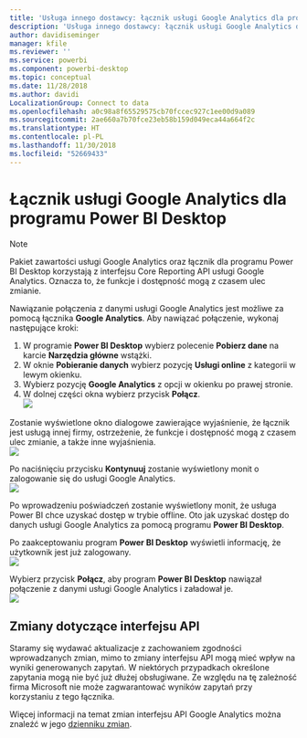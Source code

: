 ```yaml
---
title: 'Usługa innego dostawcy: łącznik usługi Google Analytics dla programu Power BI Desktop'
description: 'Usługa innego dostawcy: łącznik usługi Google Analytics dla programu Power BI Desktop'
author: davidiseminger
manager: kfile
ms.reviewer: ''
ms.service: powerbi
ms.component: powerbi-desktop
ms.topic: conceptual
ms.date: 11/28/2018
ms.author: davidi
LocalizationGroup: Connect to data
ms.openlocfilehash: a0c98a8f65529575cb70fccec927c1ee00d9a089
ms.sourcegitcommit: 2ae660a7b70fce23eb58b159d049eca44a664f2c
ms.translationtype: HT
ms.contentlocale: pl-PL
ms.lasthandoff: 11/30/2018
ms.locfileid: "52669433"
---
```

# <a name="google-analytics-connector-for-power-bi-desktop"></a>Łącznik usługi Google Analytics dla programu Power BI Desktop
> [!NOTE]
> Pakiet zawartości usługi Google Analytics oraz łącznik dla programu Power BI Desktop korzystają z interfejsu Core Reporting API usługi Google Analytics. Oznacza to, że funkcje i dostępność mogą z czasem ulec zmianie.
> 
> 

Nawiązanie połączenia z danymi usługi Google Analytics jest możliwe za pomocą łącznika **Google Analytics**. Aby nawiązać połączenie, wykonaj następujące kroki:

1. W programie **Power BI Desktop** wybierz polecenie **Pobierz dane** na karcie **Narzędzia główne** wstążki.
2. W oknie **Pobieranie danych** wybierz pozycję **Usługi online** z kategorii w lewym okienku.
3. Wybierz pozycję **Google Analytics** z opcji w okienku po prawej stronie.
4. W dolnej części okna wybierz przycisk **Połącz**.  
   ![](media/service-google-analytics-connector/tps_googleanalytics_1.png)

Zostanie wyświetlone okno dialogowe zawierające wyjaśnienie, że łącznik jest usługą innej firmy, ostrzeżenie, że funkcje i dostępność mogą z czasem ulec zmianie, a także inne wyjaśnienia.  
![](media/service-google-analytics-connector/tps_googleanalytics_2.png)

Po naciśnięciu przycisku **Kontynuuj** zostanie wyświetlony monit o zalogowanie się do usługi Google Analytics.  
![](media/service-google-analytics-connector/tps_googleanalytics_3.png)

Po wprowadzeniu poświadczeń zostanie wyświetlony monit, że usługa Power BI chce uzyskać dostęp w trybie offline. Oto jak uzyskać dostęp do danych usługi Google Analytics za pomocą programu **Power BI Desktop**.  

Po zaakceptowaniu program **Power BI Desktop** wyświetli informację, że użytkownik jest już zalogowany.  
![](media/service-google-analytics-connector/tps_googleanalytics_5.png)

Wybierz przycisk **Połącz**, aby program **Power BI Desktop** nawiązał połączenie z danymi usługi Google Analytics i załadował je.  
![](media/service-google-analytics-connector/tps_googleanalytics_6.png)

## <a name="changes-to-the-api"></a>Zmiany dotyczące interfejsu API
Staramy się wydawać aktualizacje z zachowaniem zgodności wprowadzanych zmian, mimo to zmiany interfejsu API mogą mieć wpływ na wyniki generowanych zapytań. W niektórych przypadkach określone zapytania mogą nie być już dłużej obsługiwane. Ze względu na tę zależność firma Microsoft nie może zagwarantować wyników zapytań przy korzystaniu z tego łącznika.

Więcej informacji na temat zmian interfejsu API Google Analytics można znaleźć w jego [dzienniku zmian](https://developers.google.com/analytics/devguides/changelog).

